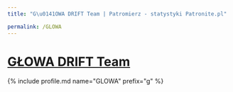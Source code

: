 ```yaml
---
title: "G\u0141OWA DRIFT Team | Patromierz - statystyki Patronite.pl"

permalink: /GLOWA
---
```


# [GŁOWA DRIFT Team](https://patronite.pl/GLOWA)

{% include profile.md name="GLOWA" prefix="g" %}
